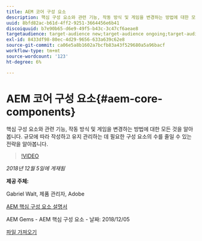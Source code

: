 ```yaml
---
title: AEM 코어 구성 요소
description: 핵심 구성 요소와 관련 기능, 작동 방식 및 게임을 변경하는 방법에 대한 모든 것을 알아봅니다. 규모에 따라 작성하고 유지 관리하는 데 필요한 구성 요소의 수를 줄일 수 있는 전략을 알아봅니다.
uuid: 8bfd82ac-b61d-4ff2-9251-3664456e6b41
discoiquuid: b7e90b65-d6e9-49f5-b43c-3c47cf6aeae8
targetaudience: target-audience new;target-audience ongoing;target-audience upgrader
exl-id: 8433df98-80ec-4d29-9656-633a639c62e8
source-git-commit: ca06e5a8b1602a7bcfb83a43f529680a5a96bacf
workflow-type: tm+mt
source-wordcount: '123'
ht-degree: 6%

---
```


# AEM 코어 구성 요소{#aem-core-components}

핵심 구성 요소와 관련 기능, 작동 방식 및 게임을 변경하는 방법에 대한 모든 것을 알아봅니다. 규모에 따라 작성하고 유지 관리하는 데 필요한 구성 요소의 수를 줄일 수 있는 전략을 알아봅니다.

>[!VIDEO](https://video.tv.adobe.com/v/25674/)

*2018년 12월 5일에 게재됨*

**제공 주체:**

Gabriel Walt, 제품 관리자, Adobe

[AEM 핵심 구성 요소 설명서](https://helpx.adobe.com/experience-manager/core-components/user-guide.html)

AEM Gems - AEM 핵심 구성 요소 - 날짜: 2018/12/05

[파일 가져오기](assets/aem-gems-aem-sitescorecomponents-12052018.pdf)
